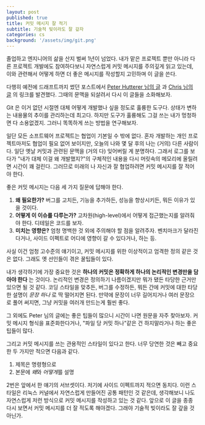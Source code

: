 ```yaml
---
layout: post
published: true
title: 커밋 메시지 잘 적기
subtitle: 기술적 빚이라도 잘 갚자
categories: cs
background: '/assets/img/git.png'
---
```


 졸업하고 엔지니어의 삶을 산지 벌써 1년이 넘었다. 내가 맡은 프로젝트
 뿐만 아니라 다른 프로젝트 개발에도 참여하다보니 자연스럽게 커밋
 메시지를 주의깊게 읽고 있는데, 이와 관련해서 어떻게 하면 더 좋은
 메시지를 작성할지 고민하며 이 글을 쓴다.

 다행히 예전에 드래프트까지 썼던 포스트에서 [Peter Hutterer 님의
 글](http://who-t.blogspot.com/2009/12/on-commit-messages.html) 과
 [Chris 님의 글](https://chris.beams.io/posts/git-commit/) 의 링크를
 발견했다. 그때의 문맥을 되살려서 다시 이 글들을 소화해보자.

 Git 은 이거 없던 시절엔 대체 어떻게 개발했나 싶을 정도로 훌륭한
 도구다. 상태가 변하는 내용물의 추이를 관리하는데 최고다. 하지만
 도구가 훌륭해도 그걸 쓰는 내가 멍청하면 다 소용없겠지. 그러니
 똑똑하게 쓰는 방법을 연구해보자.

 일단 모든 소프트웨어 프로젝트는 협업이 기본일 수 밖에 없다. 혼자
 개발하는 개인 프로젝트마저도 협업이 필요 없어 보이지만, 오늘의 나와
 몇 달 후의 나는 (거의) 다른 사람이다. 일단 옛날 커밋과 관련된 문맥을
 (거의 다) 잊어버릴 게 분명하다. 그래서 로그를 보다가 "내가 대체 이걸
 왜 개발했지?"의 구체적인 내용을 다시 머릿속의 메모리에 올릴려면
 시간이 꽤 걸린다. 그러므로 미래의 나 자신과 잘 협업하려면 커밋
 메시지를 잘 적어야 한다.

 좋은 커밋 메시지는 다음 세 가지 질문에 답해야 한다.

 1. **왜 필요한가?** 버그를 고치든, 기능을 추가하든, 성능을
    향상시키든, 뭐든 이유가 있을 것이다.
 2. **어떻게 이 이슈를 다루는가?** 고차원(high-level)에서 어떻게
    접근했는지를 알려줘야 한다. 디테일은 코드를 보자.
 3. **미치는 영향은?** 엄청 명백한 것 외에 주의해야 할 점을
    알려주자. 벤치마크가 달라진다거나, 사이드 이펙트로 어디에 영향이
    갈 수 있다거나, 하는 등.

 사실 이건 엄청 고수준의 얘기이고, 커밋 메시지를 위한 이상적이고
 엄격한 정의 같은 것은 없다. 그래도 옛 선인들이 겪은 꿀팁들이 있다.

 내가 생각하기에 가장 중요한 것은 **하나의 커밋은 정확하게 하나의
 논리적인 변경만을 담아야 한다** 는 것이다. 논리적인 변경은 정의하기
 나름이겠지만 뭐가 됐든 타당한 근거만 있으면 될 것 같다. 코딩 스타일을
 맞추든, 버그를 수정하든, 뭐든 간에 커밋에 대한 타당한 설명이 *문장
 하나* 로 딱 떨어지면 된다. 만약에 문장이 너무 길어지거나 여러
 문장으로 풀어 써지면, 그냥 커밋을 여러개 만드는게 훨씬 좋다.

 그 외에도 Peter 님의 글에는 좋은 팁들이 많으니 시간이 나면 원문을
 자주 찾아보자. 커밋 메시지 형식을 표준화한다거나, "파일 당 커밋
 하나"같은 건 하지말라거나 하는 좋은 팁들이 많다.


 그리고 커밋 메시지를 쓰는 관용적인 스타일이 있다고 한다. 너무 당연한
 것은 빼고 중요한 두 가지만 적으면 다음과 같다.

 1. 제목은 명령형으로
 2. 본문에 *왜*와 *어떻게*를 설명

 2번은 앞에서 한 얘기의 서브셋이다. 저기에 사이드 이펙트까지 적으면
 동치다. 이런 스타일은 리눅스 커널에서 자연스럽게 만들어진 공통 패턴인
 것 같은데, 생각해보니 나도 자연스럽게 저런 방식으로 커밋 메시지를
 작성하고 있는 것 같다. 앞으로 이 글을 종종 다시 보면서 커밋 메시지를
 더 잘 적도록 해야겠다. 그래야 기술적 빚이라도 잘 갚을 것 아닌가.
